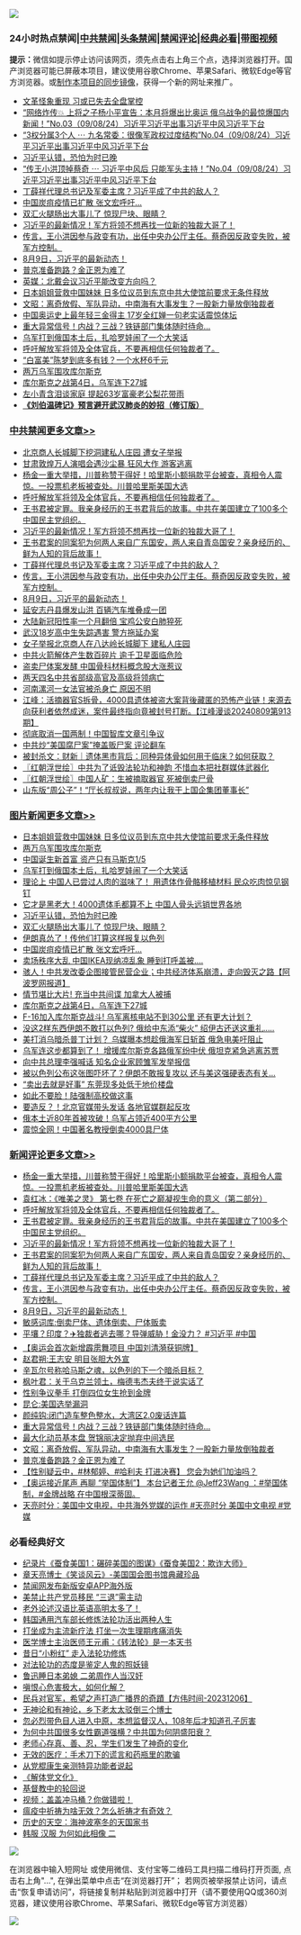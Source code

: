 ![](https://raw.githubusercontent.com/jsvpn/jsproxy/dev/64photo/fqnews-qr.jpg)

<div id="tt">
<h3>24小时热点禁闻|<a href="#%E4%B8%AD%E5%85%B1%E7%A6%81%E9%97%BB%E6%9B%B4%E5%A4%9A%E6%96%87%E7%AB%A0">中共禁闻</a>|<a href="#%E5%9B%BE%E7%89%87%E6%96%B0%E9%97%BB%E6%9B%B4%E5%A4%9A%E6%96%87%E7%AB%A0">头条禁闻</a>|<a href="#%E6%96%B0%E9%97%BB%E8%AF%84%E8%AE%BA%E6%9B%B4%E5%A4%9A%E6%96%87%E7%AB%A0">禁闻评论|<a href="#%E5%BF%85%E7%9C%8B%E7%BB%8F%E5%85%B8%E5%A5%BD%E6%96%87">经典必看</a>|<a href="https://696153.xyz/3" target="_blank">带图视频</a></h3>
<div><b>提示：</b>微信如提示停止访问该网页，须先点击右上角三个点，选择浏览器打开。国产浏览器可能已屏蔽本项目，建议使用谷歌Chrome、苹果Safari、微软Edge等官方浏览器。或<a href="%E5%88%B6%E4%BD%9Cgit%E7%A6%81%E9%97%BB%E9%95%9C%E5%83%8F.md">制作本项目的同步镜像</a>，获得一个新的网址来推广。</div>
<ul>

<li><a href="/baitai/20240809/2072672.md">文革怪象重现 习或已失去全盘掌控</a></li>
<li><a href="/sohnews/20240810/2072824.md">“网络炸传💥 上将之子杨小平宣告：本月将爆出比奥运 俄乌战争的最惊爆国内新闻！”No.03（09/08/24）习近平习近平出事习近平中风习近平下台</a></li>
<li><a href="/sohnews/20240810/2072841.md">“3权分属3个人 ⋯ 九名常委：很像军政权过度结构”No.04（09/08/24）习近平习近平出事习近平中风习近平下台</a></li>
<li><a href="/topimagenews/20240810/2072921.md">习近平认错，恐怕为时已晚</a></li>
<li><a href="/sohnews/20240810/2072828.md">“传王小洪顶掉蔡奇 ⋯ 习近平中风后 只能军头主持！”No.04（09/08/24）习近平习近平出事习近平中风习近平下台</a></li>
<li><a href="/comments/20240810/2073031.md">丁薛祥代理总书记及军委主席？习近平成了中共的敌人？</a></li>
<li><a href="/topimagenews/20240810/2072862.md">中国炭疽疫情已扩散 张文宏呼吁…</a></li>
<li><a href="/topimagenews/20240810/2072896.md">双汇火腿肠出大事儿了 惊现尸块、眼睛？</a></li>
<li><a href="/comments/20240810/2073033.md">习近平的最新情况！军方将领不想再找一位新的独裁大哥了！</a></li>
<li><a href="/comments/20240810/2073030.md">传言，王小洪因参与政变有功，出任中央办公厅主任。蔡奇因反政变失败，被军方控制。</a></li>
<li><a href="/comments/20240810/2073029.md">8月9日，习近平的最新动态！</a></li>
<li><a href="/comments/20240810/2072884.md">普京准备跑路？金正恩为难了</a></li>
<li><a href="/baitai/20240810/2072844.md">英媒：北戴会议习近平能改变方向吗？</a></li>
<li><a href="/topimagenews/20240810/2072982.md">日本姐姐营救中国妹妹 日多位议员到东京中共大使馆前要求无条件释放</a></li>
<li><a href="/comments/20240810/2072895.md">文昭：离奇放假、军队异动，中南海有大事发生？一股新力量放倒独裁者</a></li>
<li><a href="/baitai/20240810/2072856.md">中国奥运史上最年轻三金得主 17岁全红婵一句老实话震惊体坛</a></li>
<li><a href="/comments/20240810/2072899.md">重大异常信号！内战？三战？铁链部门集体随时待命…</a></li>
<li><a href="/topimagenews/20240810/2072924.md">乌军打到俄国本土后，扎哈罗娃闹了一个大笑话</a></li>
<li><a href="/comments/20240810/2073035.md">呼吁解放军将领及全体官兵，不要再相信任何独裁者了。</a></li>
<li><a href="/cnnews/20240810/2072866.md">“白富美”陈梦到底多有钱？一个水杯6千元</a></li>
<li><a href="/topimagenews/20240810/2072933.md">两万乌军围攻库尔斯克</a></li>
<li><a href="/topimagenews/20240810/2072799.md">库尔斯克之战第4日，乌军连下27城</a></li>
<li><a href="/yule/20240810/2072769.md">左小青含泪谈家庭 提起63岁富豪老公梨花带雨</a></li>
<li><b><a href="/comments/20200207/1272816.md" target="_blank">《刘伯温碑记》预言避开武汉肺炎的妙招（修订版）</a></b></li>
</ul>
</div>

<div class="catlist">
<h3><a href="/cbnews/" target="_blank">中共禁闻</a><span><a href="/cbnews/" target="_blank" rel="nofollow">更多文章>></a></span></h3>
<ul>
<li><a href="/cbnews/20240810/2073086.md" target="_blank">北京商人长城脚下挖洞建私人庄园 遭女子举报</a></li>
<li><a href="/cbnews/20240810/2073085.md" target="_blank">甘肃敦煌万人演唱会遇沙尘暴 狂风大作 游客逃离</a></li>
<li><a href="/comments/20240810/2073084.md" target="_blank">杨金一重大举措，川普称赞干得好！哈里斯小额捐款平台被查，真相令人震惊。一投票机老板被查处。川普哈里斯美国大选</a></li>
<li><a href="/comments/20240810/2073035.md" target="_blank">呼吁解放军将领及全体官兵，不要再相信任何独裁者了。</a></li>
<li><a href="/comments/20240810/2073034.md" target="_blank">王书君被定罪。我亲身经历的王书君背后的故事。中共在美国建立了100多个中国民主党组织。</a></li>
<li><a href="/comments/20240810/2073033.md" target="_blank">习近平的最新情况！军方将领不想再找一位新的独裁大哥了！</a></li>
<li><a href="/comments/20240810/2073032.md" target="_blank">王书君案的同案犯为何两人来自广东国安，两人来自青岛国安？亲身经历的、鲜为人知的背后故事！</a></li>
<li><a href="/comments/20240810/2073031.md" target="_blank">丁薛祥代理总书记及军委主席？习近平成了中共的敌人？</a></li>
<li><a href="/comments/20240810/2073030.md" target="_blank">传言，王小洪因参与政变有功，出任中央办公厅主任。蔡奇因反政变失败，被军方控制。</a></li>
<li><a href="/comments/20240810/2073029.md" target="_blank">8月9日，习近平的最新动态！</a></li>
<li><a href="/cbnews/20240810/2073023.md" target="_blank">延安志丹县爆发山洪 百辆汽车堆叠成一团</a></li>
<li><a href="/cbnews/20240810/2073022.md" target="_blank">大陆新冠阳性率一个月翻倍 宝鸡公安白肺猝死</a></li>
<li><a href="/cbnews/20240810/2073021.md" target="_blank">武汉18岁高中生失踪遇害 警方拖延办案</a></li>
<li><a href="/cbnews/20240810/2073005.md" target="_blank">女子举报北京商人在八达岭长城脚下 建私人庄园</a></li>
<li><a href="/cbnews/20240810/2073004.md" target="_blank">中共火箭解体产生数百碎片 逾千卫星面临危险</a></li>
<li><a href="/cbnews/20240810/2073003.md" target="_blank">盗卖尸体案发酵 中国骨科材料概念股大涨惹议</a></li>
<li><a href="/cbnews/20240810/2073002.md" target="_blank">两天四名中共省部级高官及高级将领病亡</a></li>
<li><a href="/cbnews/20240810/2073001.md" target="_blank">河南漯河一女法官被杀身亡 原因不明</a></li>
<li><a href="/cbnews/20240810/2072995.md" target="_blank">江峰：活摘器官S拆骨，4000具遗体被盗大案背後藏匿的恐怖产业链！来源去向获利者依然成迷，案件最终指向竟被封号打断。【江峰漫谈20240809第913期】</a></li>
<li><a href="/cbnews/20240810/2072985.md" target="_blank">彻底取消一国两制！中国智库文章引争议</a></li>
<li><a href="/cbnews/20240810/2072984.md" target="_blank">中共炒“美国腐尸案”掩盖贩尸案 评论翻车</a></li>
<li><a href="/cbnews/20240810/2072983.md" target="_blank">被封杀文：财新｜遗体黑市背后：同种异体骨如何用于临床？如何获取？</a></li>
<li><a href="/cbnews/20240810/2072972.md" target="_blank">〖红朝浮世绘〗中共为了诋毁法轮功和神韵 不惜血本把社群媒体武器化</a></li>
<li><a href="/cbnews/20240810/2072971.md" target="_blank">〖红朝浮世绘〗中国人矿：生被摘取器官 死被倒卖尸骨</a></li>
<li><a href="/cbnews/20240810/2072961.md" target="_blank">山东版“周公子”！“厅长叔叔说，两年内让我干上国企集团董事长”</a></li>

</ul>
</div>
<div class="catlist">
<h3><a href="/topimagenews/" target="_blank">图片新闻</a><span><a href="/topimagenews/" target="_blank" rel="nofollow">更多文章>></a></span></h3>
<ul>
<li><a href="/topimagenews/20240810/2072982.md" target="_blank">日本姐姐营救中国妹妹 日多位议员到东京中共大使馆前要求无条件释放</a></li>
<li><a href="/topimagenews/20240810/2072933.md" target="_blank">两万乌军围攻库尔斯克</a></li>
<li><a href="/topimagenews/20240810/2072932.md" target="_blank">中国诞生新首富 资产只有马斯克1/5</a></li>
<li><a href="/topimagenews/20240810/2072924.md" target="_blank">乌军打到俄国本土后，扎哈罗娃闹了一个大笑话</a></li>
<li><a href="/topimagenews/20240810/2072923.md" target="_blank">理论上 中国人已尝过人肉的滋味了！ 用遗体作骨骼移植材料 民众吃肉惊见钢钉</a></li>
<li><a href="/topimagenews/20240810/2072922.md" target="_blank">它才是黑老大！4000遗体毛都算不上 中国人骨头远销世界各地</a></li>
<li><a href="/topimagenews/20240810/2072921.md" target="_blank">习近平认错，恐怕为时已晚</a></li>
<li><a href="/topimagenews/20240810/2072896.md" target="_blank">双汇火腿肠出大事儿了 惊现尸块、眼睛？</a></li>
<li><a href="/topimagenews/20240810/2072880.md" target="_blank">伊朗真怂了！传他们打算这样报复以色列</a></li>
<li><a href="/topimagenews/20240810/2072862.md" target="_blank">中国炭疽疫情已扩散 张文宏呼吁…</a></li>
<li><a href="/topimagenews/20240810/2072848.md" target="_blank">卖场秩序大乱 中国IKEA现纳凉乱象 睡到打呼盖被….</a></li>
<li><a href="/topimagenews/20240810/2072847.md" target="_blank">骇人！中共发改委企图接管民营企业；中共经济体系崩溃，走向毁灭之路【阿波罗网报道】</a></li>
<li><a href="/topimagenews/20240810/2072800.md" target="_blank">情节堪比大片! 充当中共间谍 加拿大人被捕</a></li>
<li><a href="/topimagenews/20240810/2072799.md" target="_blank">库尔斯克之战第4日，乌军连下27城</a></li>
<li><a href="/topimagenews/20240809/2072576.md" target="_blank">F-16加入库尔斯克战斗! 乌军离核电站不到30公里 还有更大计划？</a></li>
<li><a href="/topimagenews/20240809/2072575.md" target="_blank">没这2样东西伊朗不敢打以色列? 俄给中东添“柴火” 绍伊古还送这重礼…..</a></li>
<li><a href="/topimagenews/20240809/2072574.md" target="_blank">美打消乌暗杀普丁计划？ 乌媒曝本想趁俄海军日斩首 俄急电美吁阻止</a></li>
<li><a href="/topimagenews/20240809/2072573.md" target="_blank">乌军连这步都算到了！ 增援库尔斯克各路俄军纷中伏 俄坦克紧急逃离苏贾</a></li>
<li><a href="/topimagenews/20240809/2072572.md" target="_blank">向中共总理李强喊话 知名企业家顾雏军发举报信</a></li>
<li><a href="/topimagenews/20240809/2072571.md" target="_blank">被以色列公布这张图吓坏了？伊朗不敢报复攻以 还与美这强硬表态有关&#8230;</a></li>
<li><a href="/topimagenews/20240809/2072570.md" target="_blank">“卖出去就是好事” 东莞现多处低于地价楼盘</a></li>
<li><a href="/topimagenews/20240809/2072456.md" target="_blank">如此不要脸！陆强制高校做这事</a></li>
<li><a href="/topimagenews/20240809/2072435.md" target="_blank">要造反？！北京官媒带头发话 各地官媒群起反攻</a></li>
<li><a href="/topimagenews/20240809/2072434.md" target="_blank">俄本土近80年首被攻破！乌军占领近400平方公里</a></li>
<li><a href="/topimagenews/20240809/2072403.md" target="_blank">震惊全网！中国著名教授倒卖4000具尸体</a></li>

</ul>
</div>
<div class="catlist">
<h3><a href="/comments/" target="_blank">新闻评论</a><span><a href="/comments/" target="_blank" rel="nofollow">更多文章>></a></span></h3>
<ul>
<li><a href="/comments/20240810/2073084.md" target="_blank">杨金一重大举措，川普称赞干得好！哈里斯小额捐款平台被查，真相令人震惊。一投票机老板被查处。川普哈里斯美国大选</a></li>
<li><a href="/comments/20240810/2073082.md" target="_blank">袁红冰：《唯美之灵》 第七卷 在死亡之巅凝视生命的意义（第二部分）</a></li>
<li><a href="/comments/20240810/2073035.md" target="_blank">呼吁解放军将领及全体官兵，不要再相信任何独裁者了。</a></li>
<li><a href="/comments/20240810/2073034.md" target="_blank">王书君被定罪。我亲身经历的王书君背后的故事。中共在美国建立了100多个中国民主党组织。</a></li>
<li><a href="/comments/20240810/2073033.md" target="_blank">习近平的最新情况！军方将领不想再找一位新的独裁大哥了！</a></li>
<li><a href="/comments/20240810/2073032.md" target="_blank">王书君案的同案犯为何两人来自广东国安，两人来自青岛国安？亲身经历的、鲜为人知的背后故事！</a></li>
<li><a href="/comments/20240810/2073031.md" target="_blank">丁薛祥代理总书记及军委主席？习近平成了中共的敌人？</a></li>
<li><a href="/comments/20240810/2073030.md" target="_blank">传言，王小洪因参与政变有功，出任中央办公厅主任。蔡奇因反政变失败，被军方控制。</a></li>
<li><a href="/comments/20240810/2073029.md" target="_blank">8月9日，习近平的最新动态！</a></li>
<li><a href="/comments/20240810/2072989.md" target="_blank">敏感词库:倒卖尸体、遗体倒卖、尸体贩卖</a></li>
<li><a href="/comments/20240810/2072981.md" target="_blank">平壤？印度？✈️独裁者逃去哪？导弹威胁！金没力？ #习近平 #中国</a></li>
<li><a href="/comments/20240810/2072980.md" target="_blank">【奥运会首次新增霹雳舞项目 中国刘清漪获铜牌】</a></li>
<li><a href="/comments/20240810/2072963.md" target="_blank">赵君朔:王志安 明目张胆大外宣</a></li>
<li><a href="/comments/20240810/2072937.md" target="_blank">辛瓦尔号称哈马斯之魂，以色列的下一个暗杀目标？</a></li>
<li><a href="/comments/20240810/2072936.md" target="_blank">枫叶君：关于乌克兰领土，梅德韦杰夫终于说实话了</a></li>
<li><a href="/comments/20240810/2072930.md" target="_blank">性别争议拳手 打倒四位女生抢到金牌</a></li>
<li><a href="/comments/20240810/2072927.md" target="_blank">昆仑:美国选举漏洞</a></li>
<li><a href="/comments/20240810/2072926.md" target="_blank">颜纯钩:闭门造车整色整水，大湾区2.0废话连篇</a></li>
<li><a href="/comments/20240810/2072899.md" target="_blank">重大异常信号！内战？三战？铁链部门集体随时待命…</a></li>
<li><a href="/comments/20240810/2072898.md" target="_blank">最大化动员基本盘 贺锦丽决定抛弃中间选民</a></li>
<li><a href="/comments/20240810/2072895.md" target="_blank">文昭：离奇放假、军队异动，中南海有大事发生？一股新力量放倒独裁者</a></li>
<li><a href="/comments/20240810/2072884.md" target="_blank">普京准备跑路？金正恩为难了</a></li>
<li><a href="/comments/20240810/2072877.md" target="_blank">【性别疑云中，#林郁婷、#哈利夫 打进决赛】 您会为她们加油吗？</a></li>
<li><a href="/comments/20240810/2072876.md" target="_blank">【奥运接近尾声 再聊 “举国体制”】 本台记者王允 @Jeff23Wang ：#举国体制，#金牌战略 在中国根深蒂固。</a></li>
<li><a href="/comments/20240810/2072860.md" target="_blank">天亮时分：美国中文电视，中共海外党媒的运作 #天亮时分 美国中文电视 #党媒</a></li>

</ul>
</div>

<div class="catlist">
<h3>必看经典好文</h3>
<ul>
<li><a href="/comments/20210123/1473011.md" target="_blank">纪录片《蚕食美国1：碾碎美国的图谋》《蚕食美国2：欺诈大师》</a></li>
<li><a href="/comments/20220925/1789151.md" target="_blank">章天亮博士《笑谈风云》-美国国会图书馆典藏珍品</a></li>
<li><a href="/comments/20200627/783266.md" target="_blank">禁闻网发布新版安卓APP海外版</a></li>
<li><a href="/cbnews/20201004/1408019.md" target="_blank">美禁止共产党员移民 “三退”需主动</a></li>
<li><a href="/cbnews/20230826/1925513.md" target="_blank">老外论述汉语比英语高明太多了！</a></li>
<li><a href="/cbnews/20220922/1787482.md" target="_blank">韩国通用汽车部长修炼法轮功活出两种人生</a></li>
<li><a href="/cbnews/20210810/1603566.md" target="_blank">打坐成为主流新疗法 打坐一次生理期疼痛消失</a></li>
<li><a href="/comments/20220826/1776760.md" target="_blank">医学博士主治医师王元甫：《转法轮》是一本天书</a></li>
<li><a href="/cbnews/20211123/1656425.md" target="_blank">昔日“小粉红” 走入法轮功修炼</a></li>
<li><a href="/comments/20240320/2015219.md" target="_blank">对法轮功的态度是鉴定人鬼的照妖镜</a></li>
<li><a href="/comments/20220408/1716379.md" target="_blank">鲁迅睡日本弟媳 二弟周作人当汉奸</a></li>
<li><a href="/tculture/20231002/1941287.md" target="_blank">嗔恨心危害极大，如何化解？</a></li>
<li><a href="/comments/20231207/1970628.md" target="_blank">民兵对官军，希望之声打造广播界的奇蹟【方伟时间-20231206】</a></li>
<li><a href="/cnnews/20150914/449521.md" target="_blank">无神论和有神论，乡下老太太驳倒三个博士</a></li>
<li><a href="/comments/20220722/1761714.md" target="_blank">忽必烈带色目人进入中原，本想监督汉人，108年后才知道孔子厉害</a></li>
<li><a href="/comments/20240126/1992850.md" target="_blank">为何中共国很多女性霸道强横？中共国为何阴盛阳衰？</a></li>
<li><a href="/cbnews/20211221/1668847.md" target="_blank">老师心存真、善、忍，学生们发生了神奇的变化</a></li>
<li><a href="/sohnews/20160119/493472.md" target="_blank">无效的医疗：手术刀下的谎言和药瓶里的欺骗</a></li>
<li><a href="/comments/20210720/1516768.md" target="_blank">从党棍康生亲测特异功能者说起</a></li>
<li><a href="/bookwiki/20130610/138400.md" target="_blank">《解体党文化》</a></li>
<li><a href="/comments/20220503/1727726.md" target="_blank">基督教中的轮回说</a></li>
<li><a href="/comments/20210711/1572499.md" target="_blank">视频：盖盖冲马桶？你做错啦！</a></li>
<li><a href="/comments/20200502/1322275.md" target="_blank">瘟疫中祈祷为啥无效？怎么祈祷才有奇效？</a></li>
<li><a href="/tculture/xiulian/20170318/732480.md" target="_blank">历史的天空：海神波塞冬的天国家书</a></li>
<li><a href="/bannedvideo/20220321/1707657.md" target="_blank">韩服 汉服 为何如此相像 二</a></li>

</ul>
</div>

![](https://raw.githubusercontent.com/jsvpn/jsproxy/dev/64photo/fqnews-qr.jpg)

在浏览器中输入短网址 或使用微信、支付宝等二维码工具扫描二维码打开页面, 点击右上角"...", 在弹出菜单中点击“在浏览器打开”； 若网页被举报禁止访问，请点击“恢复申请访问”，将链接复制并粘贴到浏览器中打开（请不要使用QQ或360浏览器，建议使用谷歌Chrome、苹果Safari、微软Edge等官方浏览器）

![](https://raw.githubusercontent.com/jsvpn/jsproxy/dev/64photo/wx.jpg)